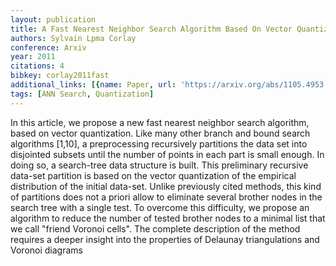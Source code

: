 ```yaml
---
layout: publication
title: A Fast Nearest Neighbor Search Algorithm Based On Vector Quantization
authors: Sylvain Lpma Corlay
conference: Arxiv
year: 2011
citations: 4
bibkey: corlay2011fast
additional_links: [{name: Paper, url: 'https://arxiv.org/abs/1105.4953'}]
tags: [ANN Search, Quantization]
---
```

In this article, we propose a new fast nearest neighbor search algorithm,
based on vector quantization. Like many other branch and bound search
algorithms [1,10], a preprocessing recursively partitions the data set into
disjointed subsets until the number of points in each part is small enough. In
doing so, a search-tree data structure is built. This preliminary recursive
data-set partition is based on the vector quantization of the empirical
distribution of the initial data-set. Unlike previously cited methods, this
kind of partitions does not a priori allow to eliminate several brother nodes
in the search tree with a single test. To overcome this difficulty, we propose
an algorithm to reduce the number of tested brother nodes to a minimal list
that we call "friend Voronoi cells". The complete description of the method
requires a deeper insight into the properties of Delaunay triangulations and
Voronoi diagrams